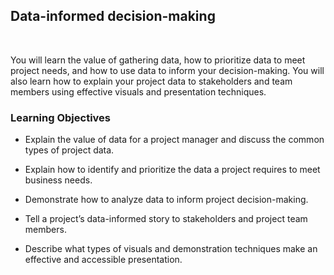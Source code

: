 ## Data-informed decision-making

<br>

You will learn the value of gathering data, how to prioritize data to meet project needs, and how to use data to inform your decision-making. You will also learn how to explain your project data to stakeholders and team members using effective visuals and presentation techniques.

### Learning Objectives

- Explain the value of data for a project manager and discuss the common types of project data.

- Explain how to identify and prioritize the data a project requires to meet business needs.

- Demonstrate how to analyze data to inform project decision-making.

- Tell a project’s data-informed story to stakeholders and project team members.

- Describe what types of visuals and demonstration techniques make an effective and accessible presentation.